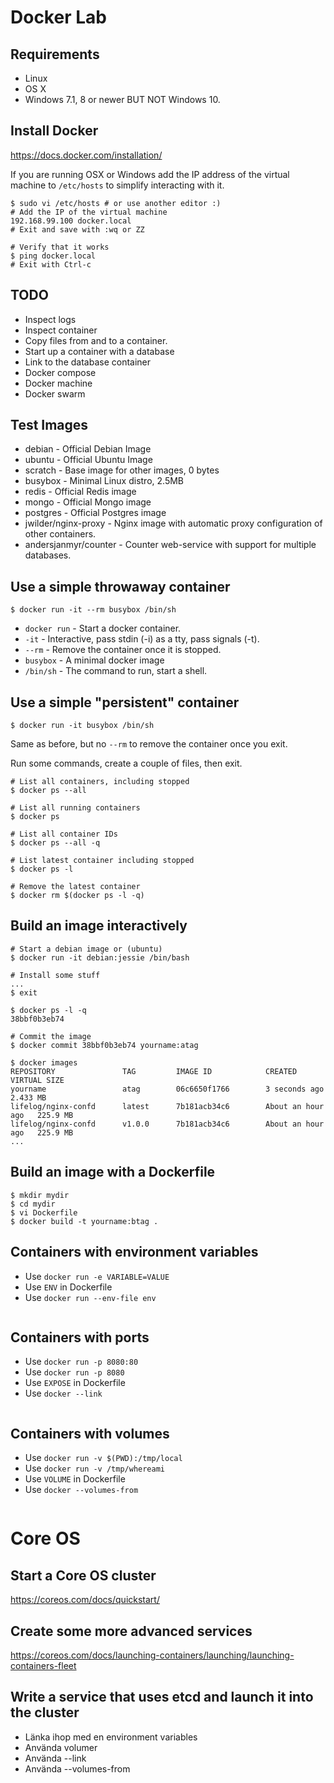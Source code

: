 # Docker Lab

## Requirements

* Linux
* OS X
* Windows 7.1, 8 or newer BUT NOT Windows 10.


## Install Docker

https://docs.docker.com/installation/

If you are running OSX or Windows add the IP address of the virtual machine to
`/etc/hosts` to simplify interacting with it.

```
$ sudo vi /etc/hosts # or use another editor :)
# Add the IP of the virtual machine
192.168.99.100 docker.local
# Exit and save with :wq or ZZ

# Verify that it works
$ ping docker.local
# Exit with Ctrl-c
```

## TODO

* Inspect logs
* Inspect container
* Copy files from and to a container.
* Start up a container with a database
* Link to the database container
* Docker compose
* Docker machine
* Docker swarm

## Test Images

* debian - Official Debian Image
* ubuntu - Official Ubuntu Image
* scratch - Base image for other images, 0 bytes
* busybox - Minimal Linux distro, 2.5MB
* redis - Official Redis image
* mongo - Official Mongo image
* postgres - Official Postgres image
* jwilder/nginx-proxy - Nginx image with automatic proxy configuration of other
  containers.
* andersjanmyr/counter - Counter web-service with support for multiple
  databases.


## Use a simple throwaway container

```
$ docker run -it --rm busybox /bin/sh
```

* `docker run` - Start a docker container.
* `-it` - Interactive, pass stdin (-i) as a tty, pass signals (-t).
* `--rm` - Remove the container once it is stopped.
* `busybox` - A minimal docker image
* `/bin/sh` - The command to run, start a shell.


## Use a simple "persistent" container

```
$ docker run -it busybox /bin/sh
```

Same as before, but no `--rm` to remove the container once you exit.

Run some commands, create a couple of files, then exit.

```
# List all containers, including stopped
$ docker ps --all

# List all running containers
$ docker ps

# List all container IDs
$ docker ps --all -q

# List latest container including stopped
$ docker ps -l

# Remove the latest container
$ docker rm $(docker ps -l -q)
```

## Build an image interactively

```
# Start a debian image or (ubuntu)
$ docker run -it debian:jessie /bin/bash

# Install some stuff
...
$ exit

$ docker ps -l -q
38bbf0b3eb74

# Commit the image
$ docker commit 38bbf0b3eb74 yourname:atag

$ docker images
REPOSITORY               TAG         IMAGE ID            CREATED             VIRTUAL SIZE
yourname                 atag        06c6650f1766        3 seconds ago       2.433 MB
lifelog/nginx-confd      latest      7b181acb34c6        About an hour ago   225.9 MB
lifelog/nginx-confd      v1.0.0      7b181acb34c6        About an hour ago   225.9 MB
...
```

## Build an image with a Dockerfile

```
$ mkdir mydir
$ cd mydir
$ vi Dockerfile
$ docker build -t yourname:btag .
```

## Containers with environment variables

* Use `docker run -e VARIABLE=VALUE`
* Use `ENV` in Dockerfile
* Use `docker run --env-file env`

```
```

## Containers with ports

* Use `docker run -p 8080:80`
* Use `docker run -p 8080`
* Use `EXPOSE` in Dockerfile
* Use `docker --link`

```
```

## Containers with volumes

* Use `docker run -v $(PWD):/tmp/local`
* Use `docker run -v /tmp/whereami`
* Use `VOLUME` in Dockerfile
* Use `docker --volumes-from`

```
```

# Core OS


## Start a Core OS cluster

https://coreos.com/docs/quickstart/

## Create some more advanced services

https://coreos.com/docs/launching-containers/launching/launching-containers-fleet

## Write a service that uses etcd and launch it into the cluster

* Länka ihop med en environment variables
* Använda volumer
* Använda --link
* Använda --volumes-from
